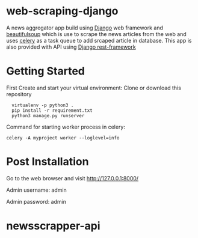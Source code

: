# web-scraping-django
A news aggregator app build using [Django](https://www.djangoproject.com/) web framework and [beautifulsoup](https://www.crummy.com/software/BeautifulSoup/bs4/doc/) which is use to scrape the news articles from the web and uses [celery](https://docs.celeryproject.org/en/stable/django/first-steps-with-django.html) as a task queue to add srcaped article in database. This app is also provided with API using [Django rest-framework](https://www.django-rest-framework.org/)



# Getting Started

First Create and start your virtual environment:
Clone or download this repository
```
  virtualenv -p python3 .
  pip install -r requirement.txt
  python3 manage.py runserver

```

Command for starting worker process in celery:
```
celery -A myproject worker --loglevel=info

```

# Post Installation
Go to the web browser and visit http://127.0.0.1:8000/

Admin username: admin

Admin password: admin

# newsscrapper-api
